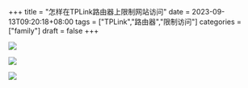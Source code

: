 +++
title = "怎样在TPLink路由器上限制网站访问"
date = 2023-09-13T09:20:18+08:00
tags = ["TPLink","路由器","限制访问"]
categories = ["family"]
draft = false
+++

![](https://cloud-pic.wpsgo.com/S2MxR1R2QSs5bTVlTE5hd2VtQVNSSThzT3hlYldPY1liRjREck5PczVOUnlYQkR6R01TR0tCMUo1VUpDM3o4SU9tTnYzUXU0OHdNY0NnRGk5Q0VxQ1h1N3NWb2grMzNpUG1OK0hGWFl2enF0bTdzRjZ4TUNnbjVsdS9hWlYvcFBuVXFBMFpVMGw0dGE3ZS9IU21ZUTY2Wk13UHZCOUR0TGhrVlZ3aGhSbGg1ZFE5ekVnbzNsTW1uTE9VOVZNZHdESDlDeWY0bkxTYk9TOWJrQXcvTEwrWk5kSEZ6SmVrR3VPRVREd2l2SG0xZWJydHBpSUpJMmhLVVpLWDdaeXZQckxyVXU0OEJiN0hnYUd0ZDFncU1KSmtwMysxb290UVpsKytqRFIwWVBBanpLTEpmeUIzdXUzbFJpTWJtRkpnPT0=/attach/object/7cb7c3f8974c72e0f89e069a22795843de9075b3?)

![](https://cloud-pic.wpsgo.com/S2MxR1R2QSs5bTVlTE5hd2VtQVNSSThzT3hlYldPY1liRjREck5PczVOUnlYQkR6R01TR0tCMUo1VUpDM3o4SU9tTnYzUXU0OHdNY0NnRGk5Q0VxQ1h1N3NWb2grMzNpUG1OK0hGWFl2enF0bTdzRjZ4TUNnbjVsdS9hWlYvcFBuVXFBMFpVMGw0dGE3ZS9IU21ZUTY2Wk13UHZCOUR0TGhrVlZ3aGhSbGg1ZFE5ekVnbzNsTW1uTE9VOVZNZHdESDlDeWY0bkxTYk9TOWJrQXcvTEwrWk5kSEZ6SmVrR3VPRVREd2l2SG0xZWJydHBpSUpJMmhLVVpLWDdaeXZQckxyVXU0OEJiN0hnYUd0ZDFncU1KSmtwMysxb290UVpsKytqRFIwWVBBanpLTEpmeUIzdXUzbFJpTWJtRkpnPT0=/attach/object/01c76eea4b70f5f8e0be94b298ac1700c599df46?)

![](https://cloud-pic.wpsgo.com/S2MxR1R2QSs5bTVlTE5hd2VtQVNSSThzT3hlYldPY1liRjREck5PczVOUnlYQkR6R01TR0tCMUo1VUpDM3o4SU9tTnYzUXU0OHdNY0NnRGk5Q0VxQ1h1N3NWb2grMzNpUG1OK0hGWFl2enF0bTdzRjZ4TUNnbjVsdS9hWlYvcFBuVXFBMFpVMGw0dGE3ZS9IU21ZUTY2Wk13UHZCOUR0TGhrVlZ3aGhSbGg1ZFE5ekVnbzNsTW1uTE9VOVZNZHdESDlDeWY0bkxTYk9TOWJrQXcvTEwrWk5kSEZ6SmVrR3VPRVREd2l2SG0xZWJydHBpSUpJMmhLVVpLWDdaeXZQckxyVXU0OEJiN0hnYUd0ZDFncU1KSmtwMysxb290UVpsKytqRFIwWVBBanpLTEpmeUIzdXUzbFJpTWJtRkpnPT0=/attach/object/e06725b1676478be18cd31eef00d95e4d9fddade?)